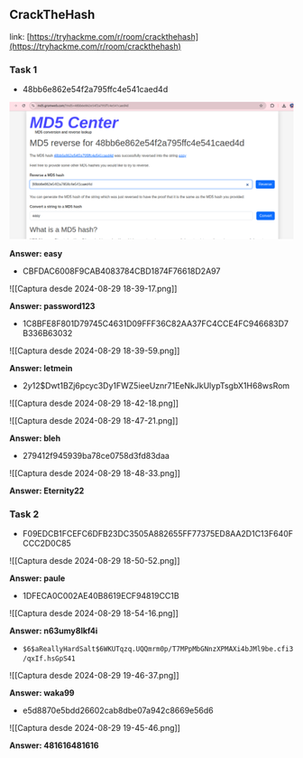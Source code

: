 ## CrackTheHash

link: [https://tryhackme.com/r/room/crackthehash](https://tryhackme.com/r/room/crackthehash)

### Task 1

- 48bb6e862e54f2a795ffc4e541caed4d


![](CrackTheHash.png)

**Answer: easy**

- CBFDAC6008F9CAB4083784CBD1874F76618D2A97 


![[Captura desde 2024-08-29 18-39-17.png]]

**Answer: password123**

- 1C8BFE8F801D79745C4631D09FFF36C82AA37FC4CCE4FC946683D7B336B63032


![[Captura desde 2024-08-29 18-39-59.png]]

**Answer: letmein**

- $2y$12$Dwt1BZj6pcyc3Dy1FWZ5ieeUznr71EeNkJkUlypTsgbX1H68wsRom


![[Captura desde 2024-08-29 18-42-18.png]]

![[Captura desde 2024-08-29 18-47-21.png]]

**Answer: bleh**

- 279412f945939ba78ce0758d3fd83daa

![[Captura desde 2024-08-29 18-48-33.png]]

**Answer: Eternity22**

### Task 2

- F09EDCB1FCEFC6DFB23DC3505A882655FF77375ED8AA2D1C13F640FCCC2D0C85

![[Captura desde 2024-08-29 18-50-52.png]]

**Answer: paule**

- 1DFECA0C002AE40B8619ECF94819CC1B

![[Captura desde 2024-08-29 18-54-16.png]]

**Answer: n63umy8lkf4i**

- `$6$aReallyHardSalt$6WKUTqzq.UQQmrm0p/T7MPpMbGNnzXPMAXi4bJMl9be.cfi3/qxIf.hsGpS41`

![[Captura desde 2024-08-29 19-46-37.png]]

**Answer: waka99**

- e5d8870e5bdd26602cab8dbe07a942c8669e56d6

![[Captura desde 2024-08-29 19-45-46.png]]

**Answer: 481616481616**